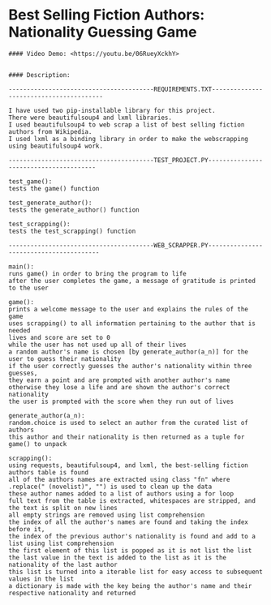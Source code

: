   # Best Selling Fiction Authors: Nationality Guessing Game

    #### Video Demo: <https://youtu.be/06RueyXckhY>


    #### Description:

    ----------------------------------------REQUIREMENTS.TXT----------------------------------------

    I have used two pip-installable library for this project.
    There were beautifulsoup4 and lxml libraries.
    I used beautifulsoup4 to web scrap a list of best selling fiction authors from Wikipedia.
    I used lxml as a binding library in order to make the webscrapping using beautifulsoup4 work.

    ----------------------------------------TEST_PROJECT.PY---------------------------------------

    test_game():
    tests the game() function

    test_generate_author():
    tests the generate_author() function

    test_scrapping():
    tests the test_scrapping() function

    ----------------------------------------WEB_SCRAPPER.PY----------------------------------------

    main():
    runs game() in order to bring the program to life
    after the user completes the game, a message of gratitude is printed to the user

    game():
    prints a welcome message to the user and explains the rules of the game
    uses scrapping() to all information pertaining to the author that is needed
    lives and score are set to 0
    while the user has not used up all of their lives
    a random author's name is chosen [by generate_author(a_n)] for the user to guess their nationality
    if the user correctly guesses the author's nationality within three guesses,
    they earn a point and are prompted with another author's name
    otherwise they lose a life and are shown the author's correct nationality
    the user is prompted with the score when they run out of lives

    generate_author(a_n):
    random.choice is used to select an author from the curated list of authors
    this author and their nationality is then returned as a tuple for game() to unpack

    scrapping():
    using requests, beautifulsoup4, and lxml, the best-selling fiction authors table is found
    all of the authors names are extracted using class "fn" where .replace(" (novelist)", "") is used to clean up the data
    these author names added to a list of authors using a for loop
    full text from the table is extracted, whitespaces are stripped, and the text is split on new lines
    all empty strings are removed using list comprehension
    the index of all the author's names are found and taking the index before it,
    the index of the previous author's nationality is found and add to a list using list comprehension
    the first element of this list is popped as it is not list the list
    the last value in the text is added to the list as it is the nationality of the last author
    this list is turned into a iterable list for easy access to subsequent values in the list
    a dictionary is made with the key being the author's name and their respective nationality and returned
